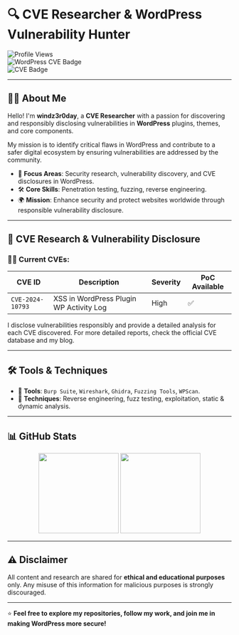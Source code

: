 # 🔍 CVE Researcher & WordPress Vulnerability Hunter  

![Profile Views](https://komarev.com/ghpvc/?username=windz3r0day&color=brightgreen&style=for-the-badge)  
![WordPress CVE Badge](https://img.shields.io/badge/WordPress--Vulnerabilities-red?style=for-the-badge&logo=wordpress&logoColor=white)  
![CVE Badge](https://img.shields.io/badge/CVE-Research-%23FF5733?style=for-the-badge&logo=security&logoColor=white)  

---

## 👨‍💻 About Me  

Hello! I'm **windz3r0day**, a **CVE Researcher** with a passion for discovering and responsibly disclosing vulnerabilities in **WordPress** plugins, themes, and core components.  

My mission is to identify critical flaws in WordPress and contribute to a safer digital ecosystem by ensuring vulnerabilities are addressed by the community.  

- 🔎 **Focus Areas**: Security research, vulnerability discovery, and CVE disclosures in WordPress.  
- 🛠️ **Core Skills**: Penetration testing, fuzzing, reverse engineering.  
- 🌍 **Mission**: Enhance security and protect websites worldwide through responsible vulnerability disclosure.
---

## 🧩 CVE Research & Vulnerability Disclosure  

### 🕵️‍♂️ Current CVEs:  

| CVE ID          | Description                                   | Severity | PoC Available |
|-----------------|-----------------------------------------------|----------|---------------|
| `CVE-2024-10793`| XSS in WordPress Plugin WP Activity Log       | High     | ✅            |



I disclose vulnerabilities responsibly and provide a detailed analysis for each CVE discovered. For more detailed reports, check the official CVE database and my blog.

---

## 🛠️ Tools & Techniques  

- 🔧 **Tools**: `Burp Suite`, `Wireshark`, `Ghidra`, `Fuzzing Tools`, `WPScan`.
- 🧪 **Techniques**: Reverse engineering, fuzz testing, exploitation, static & dynamic analysis.

---

## 📊 GitHub Stats  

<div align="center">  
  <img height="180em" src="https://github-readme-stats.vercel.app/api?username=windz3r0day&show_icons=true&theme=algolia&include_all_commits=true&count_private=true"/>  
  <img height="180em" src="https://github-readme-stats.vercel.app/api/top-langs/?username=windz3r0day&layout=compact&langs_count=7&theme=algolia"/>  
</div>  

---

## ⚠️ Disclaimer  

All content and research are shared for **ethical and educational purposes** only. Any misuse of this information for malicious purposes is strongly discouraged.  

---

⭐️ **Feel free to explore my repositories, follow my work, and join me in making WordPress more secure!**  





